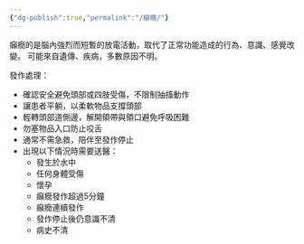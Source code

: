 ```yaml
---
{"dg-publish":true,"permalink":"/癲癇/"}
---
```


癲癇的是腦內強烈而短暫的放電活動，取代了正常功能造成的行為、意識、感覺改變。
可能來自遺傳、疾病，多數原因不明。

發作處理：
- 確認安全避免頭部或四肢受傷，不限制抽搐動作
- 讓患者平躺，以柔軟物品支撐頭部
- 輕轉頭部道側邊，解開領帶與領口避免呼吸困難
- 勿塞物品入口防止咬舌
- 通常不需急救，陪伴至發作停止
- 出現以下情況時需要送醫：
	- 發生於水中
	- 任何身體受傷
	- 懷孕
	- 癲癇發作超過5分鐘
	- 癲癇連續發作
	- 發作停止後仍意識不清
	- 病史不清